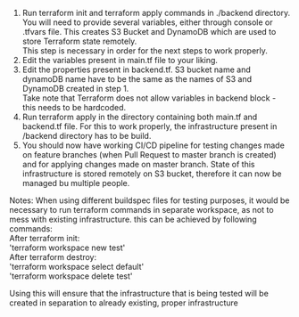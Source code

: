 1. Run terraform init and terraform apply commands in ./backend directory. You will need to provide several variables, either through console or .tfvars file. This creates S3        Bucket and DynamoDB which are used to store Terraform state remotely.<br>
   This step is necessary in order for the next steps to work properly.
2. Edit the variables present in main.tf file to your liking.
3. Edit the properties present in backend.tf. S3 bucket name and dynamoDB name have to be the same as the names of S3 and DynamoDB created in step 1.<br> 
   Take note that Terraform does    not allow variables in backend block - this needs to be hardcoded. 
4. Run terraform apply in the directory containing both main.tf and backend.tf file. For this to work properly, the infrastructure present in /backend directory has to be build.
5. You should now have working CI/CD pipeline for testing changes made on feature branches (when Pull Request to master branch is created) and for applying changes made on master    branch. State of this infrastructure is stored remotely on S3 bucket, therefore it can now be managed bu multiple people.

Notes:
   When using different buildspec files for testing purposes, it would be necessary to run terraform commands in separate workspace, as not to mess with existing infrastructure. this can be achieved by following commands:<br>
      After terraform init:<br>   'terraform workspace new test'<br>
      After terraform destroy:<br>   'terraform workspace select default'<br>
                               'terraform workspace delete test'
                               
Using this will ensure that the infrastructure that is being tested will be created in separation to already existing, proper infrastructure
